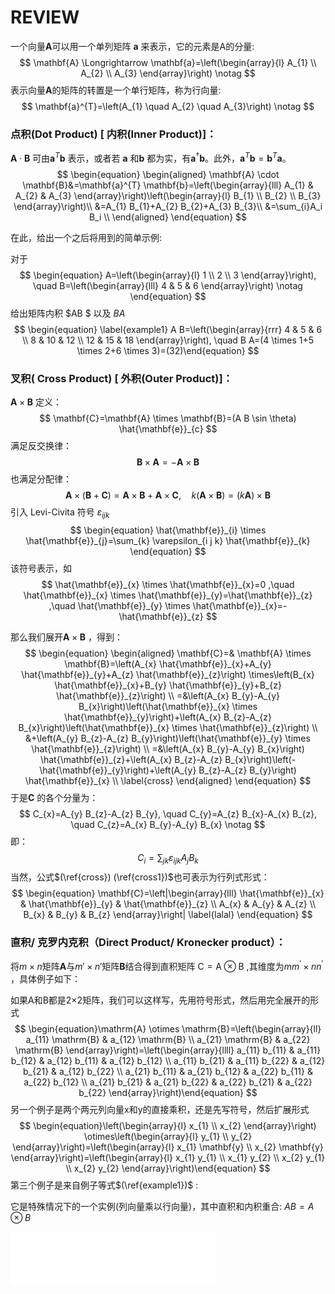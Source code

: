 # REVIEW 

一个向量$\mathbf{A}$可以用一个单列矩阵 $\mathbf{a}$ 来表示，它的元素是A的分量:
$$
\mathbf{A} \Longrightarrow \mathbf{a}=\left(\begin{array}{l}
A_{1} \\
A_{2} \\
A_{3}
\end{array}\right) \notag
$$
表示向量$\mathbf{A}$的矩阵的转置是一个单行矩阵，称为行向量:
$$
\mathbf{a}^{T}=\left(A_{1} \quad A_{2} \quad A_{3}\right) \notag
$$

### 点积(Dot Product)  [ 内积(Inner  Product)]：

$\mathbf{A} \cdot \mathbf{B}$ 可由$\mathbf{a}^{T} \mathbf{b}$ 表示，或者若 $\mathbf{a}$ 和$\mathbf{b}$ 都为实，有$\mathbf{a}^†\mathbf{b}$。此外，$\mathbf{a}^ T \mathbf{b} = \mathbf{b}^ T \mathbf{a}$。
$$
\begin{equation}
\begin{aligned}
\mathbf{A} \cdot \mathbf{B}&=\mathbf{a}^{T} \mathbf{b}=\left(\begin{array}{lll}
A_{1} & A_{2} & A_{3}
\end{array}\right)\left(\begin{array}{l}
B_{1} \\
B_{2} \\
B_{3}
\end{array}\right)\\
&=A_{1} B_{1}+A_{2} B_{2}+A_{3} B_{3}\\
&=\sum_{i}A_i B_i \\
\end{aligned}
\end{equation}
$$

在此，给出一个之后将用到的简单示例:

对于
$$
\begin{equation}
A=\left(\begin{array}{l}
1 \\
2 \\
3
\end{array}\right), \quad B=\left(\begin{array}{lll}
4 & 5 & 6
\end{array}\right)
\notag
\end{equation}
$$
给出矩阵内积 $AB $ 以及 $B A$
$$
\begin{equation}
\label{example1}
A B=\left(\begin{array}{rrr}
4 & 5 & 6 \\
8 & 10 & 12 \\
12 & 15 & 18
\end{array}\right), \quad B A=(4 \times 1+5 \times 2+6 \times 3)=(32)\end{equation}
$$




### 叉积( Cross Product)  [ 外积(Outer Product)]：

$\mathbf{A} \times \mathbf{B}$  定义：
$$
\mathbf{C}=\mathbf{A} \times \mathbf{B}=(A B \sin \theta) \hat{\mathbf{e}}_{c}
$$
满足反交换律：
$$
\mathbf{B} \times \mathbf{A}=-\mathbf{A} \times \mathbf{B}
$$
也满足分配律：
$$
\mathbf{A} \times(\mathbf{B}+\mathbf{C})=\mathbf{A} \times \mathbf{B}+\mathbf{A} \times \mathbf{C}, \quad k(\mathbf{A} \times \mathbf{B})=(k \mathbf{A}) \times \mathbf{B}
$$
引入 Levi-Civita 符号  $\varepsilon_{i j k}$ 
$$
\begin{equation}
\hat{\mathbf{e}}_{i} \times \hat{\mathbf{e}}_{j}=\sum_{k} \varepsilon_{i j k} \hat{\mathbf{e}}_{k}
\end{equation}
$$
该符号表示，如 
$$
\hat{\mathbf{e}}_{x} \times \hat{\mathbf{e}}_{x}=0 ,\quad
\hat{\mathbf{e}}_{x} \times \hat{\mathbf{e}}_{y}=\hat{\mathbf{e}}_{z} ,\quad
\hat{\mathbf{e}}_{y} \times \hat{\mathbf{e}}_{x}=-\hat{\mathbf{e}}_{z}
$$


那么我们展开$\mathbf{A} \times \mathbf{B}$ ，得到：
$$
\begin{equation}
\begin{aligned}
\mathbf{C}=& \mathbf{A} \times \mathbf{B}=\left(A_{x} \hat{\mathbf{e}}_{x}+A_{y} \hat{\mathbf{e}}_{y}+A_{z} \hat{\mathbf{e}}_{z}\right) \times\left(B_{x} \hat{\mathbf{e}}_{x}+B_{y} \hat{\mathbf{e}}_{y}+B_{z} \hat{\mathbf{e}}_{z}\right) \\
=&\left(A_{x} B_{y}-A_{y} B_{x}\right)\left(\hat{\mathbf{e}}_{x} \times \hat{\mathbf{e}}_{y}\right)+\left(A_{x} B_{z}-A_{z} B_{x}\right)\left(\hat{\mathbf{e}}_{x} \times \hat{\mathbf{e}}_{z}\right) \\
&+\left(A_{y} B_{z}-A_{z} B_{y}\right)\left(\hat{\mathbf{e}}_{y} \times \hat{\mathbf{e}}_{z}\right) \\
=&\left(A_{x} B_{y}-A_{y} B_{x}\right) \hat{\mathbf{e}}_{z}+\left(A_{x} B_{z}-A_{z} B_{x}\right)\left(-\hat{\mathbf{e}}_{y}\right)+\left(A_{y} B_{z}-A_{z} B_{y}\right) \hat{\mathbf{e}}_{x} \\
\label{cross}
\end{aligned}
\end{equation}
$$
于是$\mathbf{C}$ 的各个分量为：
$$
C_{x}=A_{y} B_{z}-A_{z} B_{y}, \quad C_{y}=A_{z} B_{x}-A_{x} B_{z}, \quad C_{z}=A_{x} B_{y}-A_{y} B_{x} \notag
$$
即：
$$
\begin{equation}
C_{i}=\sum_{j k} \varepsilon_{i j k} A_{j} B_{k} \label{cross1}
\end{equation}
$$
当然，公式$(\ref{cross}) (\ref{cross1})$也可表示为行列式形式：
$$
\begin{equation}
\mathbf{C}=\left|\begin{array}{lll}
\hat{\mathbf{e}}_{x} & \hat{\mathbf{e}}_{y} & \hat{\mathbf{e}}_{z} \\
A_{x} & A_{y} & A_{z} \\
B_{x} & B_{y} & B_{z}
\end{array}\right| \label{lalal}
\end{equation}
$$

### 直积/ 克罗内克积（Direct Product/  Kronecker product）：

将$m×n$矩阵$\mathbf{A}$与$m'× n'$矩阵$\mathbf{B}$结合得到直积矩阵 $\mathrm{C}=\mathrm{A} \otimes \mathrm{B}$ ,其维度为$m m^{\prime} \times n n^{\prime}$ ，具体例子如下：

如果A和B都是2×2矩阵，我们可以这样写，先用符号形式，然后用完全展开的形式
$$
\begin{equation}\mathrm{A} \otimes \mathrm{B}=\left(\begin{array}{ll}
a_{11} \mathrm{B} & a_{12} \mathrm{B} \\
a_{21} \mathrm{B} & a_{22} \mathrm{B}
\end{array}\right)=\left(\begin{array}{llll}
a_{11} b_{11} & a_{11} b_{12} & a_{12} b_{11} & a_{12} b_{12} \\
a_{11} b_{21} & a_{11} b_{22} & a_{12} b_{21} & a_{12} b_{22} \\
a_{21} b_{11} & a_{21} b_{12} & a_{22} b_{11} & a_{22} b_{12} \\
a_{21} b_{21} & a_{21} b_{22} & a_{22} b_{21} & a_{22} b_{22}
\end{array}\right)\end{equation}
$$
另一个例子是两个两元列向量x和y的直接乘积，还是先写符号，然后扩展形式
$$
\begin{equation}\left(\begin{array}{l}
x_{1} \\
x_{2}
\end{array}\right) \otimes\left(\begin{array}{l}
y_{1} \\
y_{2}
\end{array}\right)=\left(\begin{array}{l}
x_{1} \mathbf{y} \\
x_{2} \mathbf{y}
\end{array}\right)=\left(\begin{array}{l}
x_{1} y_{1} \\
x_{1} y_{2} \\
x_{2} y_{1} \\
x_{2} y_{2}
\end{array}\right)\end{equation}
$$
第三个例子是来自例子等式$(\ref{example1})$ :

它是特殊情况下的一个实例(列向量乘以行向量)，其中直积和内积重合: $AB =A \otimes B$ 









<iframe frameborder="no" border="0" marginwidth="0" marginheight="0" width=330 height=86 src="//music.163.com/outchain/player?type=2&id=761323&auto=1&height=66"></iframe>